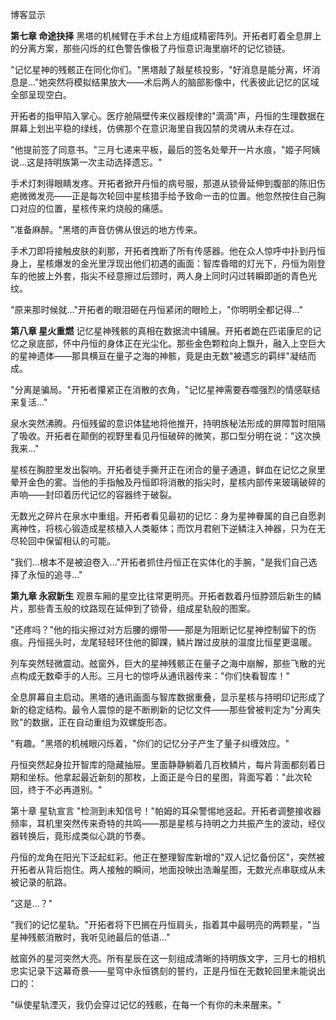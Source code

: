 博客显示

**第七章 命途抉择**
黑塔的机械臂在手术台上方组成精密阵列。开拓者盯着全息屏上的分离方案，那些闪烁的红色警告像极了丹恒意识海里崩坏的记忆锁链。

"记忆星神的残骸正在同化你们。"黑塔敲了敲星核投影，"好消息是能分离，坏消息是..."她突然将模拟结果放大——术后两人的脑部影像中，代表彼此记忆的区域全部呈现空白。

开拓者的指甲陷入掌心。医疗舱隔壁传来仪器规律的"滴滴"声，丹恒的生理数据在屏幕上划出平稳的绿线，仿佛那个在意识海里自我囚禁的灵魂从未存在过。

"他提前签了同意书。"三月七递来平板，最后的签名处晕开一片水痕，"姬子阿姨说...这是持明族第一次主动选择遗忘。"

手术灯刺得眼睛发疼。开拓者掀开丹恒的病号服，那道从锁骨延伸到腹部的陈旧伤疤微微发亮——正是每次轮回中星核猎手给予致命一击的位置。他忽然按住自己胸口对应的位置，星核传来灼烧般的痛感。

"准备麻醉。"黑塔的声音仿佛从很远的地方传来。

手术刀即将接触皮肤的刹那，开拓者拽断了所有传感器。他在众人惊呼中扑到丹恒身上，星核爆发的金光里浮现出他们初遇的画面：智库昏暗的灯光下，丹恒为刚登车的他披上外套，指尖不经意擦过后颈时，两人身上同时闪过转瞬即逝的青色光纹。

"原来那时候就..."开拓者的眼泪砸在丹恒紧闭的眼睑上，"你明明全都记得..."

**第八章 星火重燃**
记忆星神残骸的真相在数据流中铺展。开拓者跪在匹诺康尼的记忆之泉底部，怀中丹恒的身体正在光尘化。那些金色颗粒向上飘升，融入上空巨大的星神遗体——那具横亘在量子之海的神骸，竟是由无数"被遗忘的羁绊"凝结而成。

"分离是骗局。"开拓者攥紧正在消散的衣角，"记忆星神需要吞噬强烈的情感联结来复活..."

泉水突然沸腾。丹恒残留的意识体猛地将他推开，持明族秘法形成的屏障暂时阻隔了吸收。开拓者在颠倒的视野里看见丹恒破碎的微笑，那口型分明在说："这次换我来..."

星核在胸腔里发出裂响。开拓者徒手撕开正在闭合的量子通道，鲜血在记忆之泉里晕开金色的雾。当他的手指触及丹恒即将消散的指尖时，星核内部传来玻璃破碎的声响——封印着历代记忆的容器终于破裂。

无数光之碎片在泉水中重组。开拓者看见最初的记忆：身为星神眷属的自己自愿剥离神性，将核心锻造成星核植入人类躯体；而饮月君剜下逆鳞注入神器，只为在无尽轮回中保留相认的可能。

"我们...根本不是被迫卷入..."开拓者抓住丹恒正在实体化的手腕，"是我们自己选择了永恒的追寻..."

**第九章 永寂新生**
观景车厢的星空比往常更明亮。开拓者数着丹恒脖颈后新生的鳞片，那些青玉般的纹路现在延伸到了锁骨，组成星轨般的图案。

"还疼吗？"他的指尖擦过对方后腰的绷带——那是为阻断记忆星神控制留下的伤痕。丹恒摇头时，龙尾轻轻环住他的脚踝，鳞片蹭过皮肤的温度比恒星更温暖。

列车突然轻微震动。舷窗外，巨大的星神残骸正在量子之海中崩解，那些飞散的光点构成无数牵手的人形。三月七的惊呼从通讯器传来："你们快看智库！"

全息屏幕自主启动。黑塔的通讯画面与智库数据重叠，显示星核与持明印记形成了新的稳定结构。最令人震惊的是不断刷新的记忆文件——那些曾被判定为"分离失败"的数据，正在自动重组为双螺旋形态。

"有趣。"黑塔的机械眼闪烁着，"你们的记忆分子产生了量子纠缠效应。"

丹恒突然起身拉开智库的隐藏抽屉。里面静静躺着几百枚鳞片，每片背面都刻着日期和坐标。他拿起最近新刻的那枚，上面正是今日的星图，背面写着："此次轮回，终于不必再道别。"

第十章 星轨宣言
"检测到未知信号！"帕姆的耳朵警惕地竖起。开拓者调整接收器频率，耳机里突然传来奇特的共鸣——那是星核与持明之力共振产生的波动，经仪器转换后，竟形成类似心跳的节奏。

丹恒的龙角在阳光下泛起虹彩。他正在整理智库新增的"双人记忆备份区"，突然被开拓者从背后抱住。两人接触的瞬间，地面投映出浩瀚星图，无数光点串联成从未被记录的航路。

"这是...？"

"我们的记忆星轨。"开拓者将下巴搁在丹恒肩头，指着其中最明亮的两颗星，"当星神残骸消散时，我听见祂最后的低语..."

舷窗外的星河突然大亮。所有星辰在这一刻组成清晰的持明族文字，三月七的相机忠实记录下这幕奇景——星穹中永恒镌刻的誓约，正是丹恒在无数轮回里未能说出口的：

"纵使星轨湮灭，我仍会穿过记忆的残骸，在每一个有你的未来醒来。"